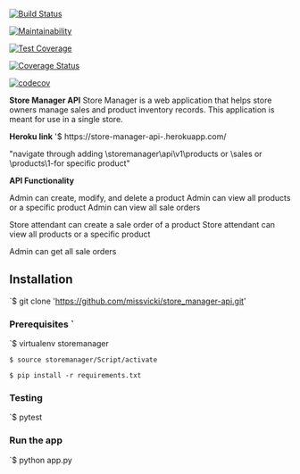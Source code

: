 [![Build Status](https://travis-ci.org/missvicki/store_manager-api.svg?branch=heroku)](https://travis-ci.org/missvicki/store_manager-api)

[![Maintainability](https://api.codeclimate.com/v1/badges/a99a88d28ad37a79dbf6/maintainability)](https://codeclimate.com/github/missvicki/store_manager-api/maintainability)

[![Test Coverage](https://api.codeclimate.com/v1/badges/a99a88d28ad37a79dbf6/test_coverage)](https://codeclimate.com/github/missvicki/store_manager-api/test_coverage)

[![Coverage Status](https://coveralls.io/repos/github/missvicki/store_manager-api/badge.svg?branch=heroku)](https://coveralls.io/github/missvicki/store_manager-api?branch=heroku)

[![codecov](https://codecov.io/gh/missvicki/store_manager-api/branch/heroku/graph/badge.svg)](https://codecov.io/gh/missvicki/store_manager-api)


**Store Manager API** 
Store Manager is a web application that helps store owners manage sales and product inventory records. This application is meant for use in a single store.    

**Heroku link**
'$  https://store-manager-api-.herokuapp.com/

"navigate through adding \storemanager\api\v1\products or \sales or \products\1-for specific product"

**API Functionality**

Admin can create, modify, and delete a product
Admin can view all products or a specific product
Admin can view all sale orders

Store attendant can create a sale order of a product
Store attendant can view all products or a specific product

Admin can get all sale orders



## Installation
`$ git clone 'https://github.com/missvicki/store_manager-api.git'


### Prerequisites `

`$ virtualenv storemanager

`$ source storemanager/Script/activate`

`$ pip install -r requirements.txt`

### Testing
`$ pytest 

### Run the app

`$ python app.py



